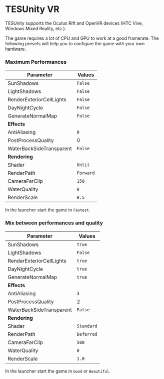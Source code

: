 # TESUnity VR

TESUnity supports the Oculus Rift and OpenVR devices (HTC Vive, Windows Mixed Reality, etc.).

The game requires a lot of CPU and GPU to work at a good framerate. The following presets will help you to configure the game with your own hardware.


### Maximum Performances

| Parameter | Values |
|-----------|---------|
| SunShadows  | `False` |
| LightShadows  | `False` |
| RenderExteriorCellLights | `False` |
| DayNightCycle | `False` |
| GenerateNormalMap | `False` |
|**Effects** | |
|AntiAliasing | `0` |
| PostProcessQuality | 0 |
|WaterBackSideTransparent | `False` |
|**Rendering** | |
| Shader  | `Unlit` |
| RenderPath  | `Forward` |
| CameraFarClip | `150` |
| WaterQuality | `0` |
| RenderScale | `0.5` |

In the launcher start the game in `Fastest`.

### Mix between performances and quality
| Parameter | Values |
|-----------|---------|
| SunShadows  | `true` |
| LightShadows  | `False` |
| RenderExteriorCellLights | `true` |
| DayNightCycle | `true` |
| GenerateNormalMap | `true` |
|**Effects** | |
|AntiAliasing | `3` |
| PostProcessQuality | 2 |
|WaterBackSideTransparent | `False` |
|**Rendering** | |
| Shader  | `Standard` |
| RenderPath  | `Deferred` |
| CameraFarClip | `500` |
| WaterQuality | `0` |
| RenderScale | `1.0` |

In the launcher start the game in `Good` or `Beautiful`.